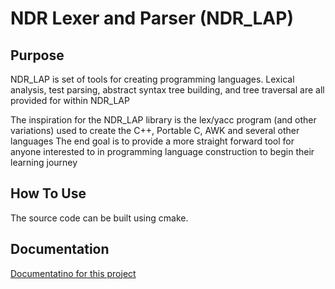 # NDR Lexer and Parser (NDR_LAP)

## Purpose
NDR_LAP is set of tools for creating programming languages.
Lexical analysis, test parsing, abstract syntax tree building, and tree traversal are all provided for within NDR_LAP

The inspiration for the NDR_LAP library is the lex/yacc program (and other variations) used to create the C++, Portable C, AWK and several other languages
The end goal is to provide a more straight forward tool for anyone interested to in programming language construction to begin their learning journey

## How To Use
The source code can be built using cmake.

## Documentation
[Documentatino for this project](documentation/html/index.html)
